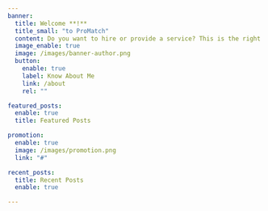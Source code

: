 ```yaml
---
banner:
  title: Welcome **!**
  title_small: "to ProMatch"
  content: Do you want to hire or provide a service? This is the right place! Website created to facilitate your negotiations..
  image_enable: true
  image: /images/banner-author.png
  button:
    enable: true
    label: Know About Me
    link: /about
    rel: ""

featured_posts:
  enable: true
  title: Featured Posts

promotion:
  enable: true
  image: /images/promotion.png
  link: "#"

recent_posts:
  title: Recent Posts
  enable: true

---
```

